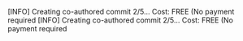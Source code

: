 [INFO] Creating co-authored commit 2/5...
Cost: FREE (No payment required
[INFO] Creating co-authored commit 2/5...
Cost: FREE (No payment required
